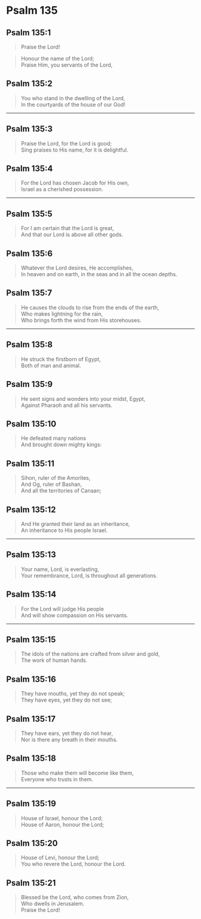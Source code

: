 # Psalm 135

## Psalm 135:1

> Praise the Lord!

> Honour the name of the Lord;  
> Praise Him, you servants of the Lord,

## Psalm 135:2

> You who stand in the dwelling of the Lord,  
> In the courtyards of the house of our God!

---

## Psalm 135:3

> Praise the Lord, for the Lord is good;  
> Sing praises to His name, for it is delightful.

## Psalm 135:4

> For the Lord has chosen Jacob for His own,  
> Israel as a cherished possession.

---

## Psalm 135:5

> For I am certain that the Lord is great,  
> And that our Lord is above all other gods.

## Psalm 135:6

> Whatever the Lord desires, He accomplishes,  
> In heaven and on earth, in the seas and in all the ocean depths.

## Psalm 135:7

> He causes the clouds to rise from the ends of the earth,  
> Who makes lightning for the rain,  
> Who brings forth the wind from His storehouses.

---

## Psalm 135:8

> He struck the firstborn of Egypt,  
> Both of man and animal.

## Psalm 135:9

> He sent signs and wonders into your midst, Egypt,  
> Against Pharaoh and all his servants.

## Psalm 135:10

> He defeated many nations  
> And brought down mighty kings:

## Psalm 135:11

> Sihon, ruler of the Amorites,  
> And Og, ruler of Bashan,  
> And all the territories of Canaan;

## Psalm 135:12

> And He granted their land as an inheritance,  
> An inheritance to His people Israel.

---

## Psalm 135:13

> Your name, Lord, is everlasting,  
> Your remembrance, Lord, is throughout all generations.

## Psalm 135:14

> For the Lord will judge His people  
> And will show compassion on His servants.

---

## Psalm 135:15

> The idols of the nations are crafted from silver and gold,  
> The work of human hands.

## Psalm 135:16

> They have mouths, yet they do not speak;  
> They have eyes, yet they do not see;

## Psalm 135:17

> They have ears, yet they do not hear,  
> Nor is there any breath in their mouths.

## Psalm 135:18

> Those who make them will become like them,  
> Everyone who trusts in them.

---

## Psalm 135:19

> House of Israel, honour the Lord;  
> House of Aaron, honour the Lord;

## Psalm 135:20

> House of Levi, honour the Lord;  
> You who revere the Lord, honour the Lord.

## Psalm 135:21

> Blessed be the Lord, who comes from Zion,  
> Who dwells in Jerusalem.  
> Praise the Lord!
